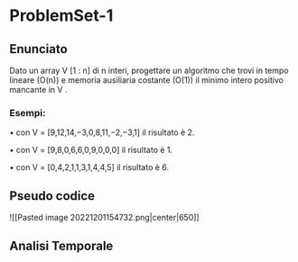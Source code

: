 # ProblemSet-1

## Enunciato

Dato un array V [1 : n] di n interi, progettare un algoritmo che trovi in tempo lineare (O(n)) e memoria ausiliaria costante (O(1)) il minimo intero positivo mancante in V .

### Esempi:

• con V = [9,12,14,−3,0,8,11,−2,−3,1] il risultato è 2. 

• con V = [9,8,0,6,6,0,9,0,0,0] il risultato è 1.  

• con V = [0,4,2,1,1,3,1,4,4,5] il risultato è 6.

## Pseudo codice 

![[Pasted image 20221201154732.png|center|650]]

## Analisi Temporale



